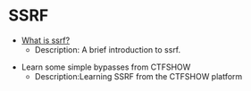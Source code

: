 # SSRF

- [What is ssrf?]([https://github.com/Stakcery/Web-Security/blob/main/SSRF/data/SSRF%E7%AE%80%E8%A6%81%E4%BB%8B%E7%BB%8D.md](https://github.com/Stakcery/Web-Security/blob/main/SSRF/data/SSRF简要介绍.md))
  - Description: A brief introduction to ssrf.

+ Learn some simple bypasses from CTFSHOW
  - Description:Learning SSRF from the CTFSHOW platform
